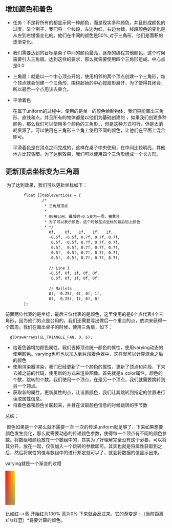 

## 增加颜色和着色

- 任务：不是将所有的都显示同一种颜色，而是现实多种颜色，并且形成颜色的过度，举个例子，我们将一个线段，左边为红，右边为绿，线段颜色的变化是从左到右慢慢变化的。他们在中间的颜色是50%,对于三角形，他们是面积的逐渐变化。

- 我们需要达到的目标是桌子中间的颜色最亮，逐渐的编程其他颜色，这个时候需要引入三角扇。达到这样的要求，那么就需要使用四个三角形组成。中心点是0 0

- 三角扇：就是以一个中心顶点开始，使用相邻的两个顶点创建一个三角形，每个顶点就会创建一个三角形，围绕起始的中心按扇形展开，为了使得其闭合，所以最后一个点用该去重合。

- 平滑着色

  在属于uniform的过程中，使用的是单一的颜色绘制物体，我们只能画出三角形、直线和点，并且所有的物体都是以他们为基础创建的 ，如果我们创建多种颜色，那么我们可以使用多个颜色的三角形，，但是这种方式可行，但是太消耗资源了。可以使用在三角形三个角上使用不同的颜色，让他们在平面上混合即可。	 

  ​	平滑着色是在顶点之间完成的，这样在桌子中央使用，在中间比较明亮，其他地方比较昏暗。为了达到效果，我们可以使用四个三角形组成一个长方形。





## 更新顶点坐标变为三角扇

  ​	为了达到效果，我们可以更新坐标如下：

```
  		float []tableVertices = {
  				/*
  				 * 三角扇顶点
  				 * 
  				 * 00被公用，最后的-0.5变为一周，被重合
  				 * 为了可以表示颜色，这个时候在点坐标的最后加上颜色
  				 * */
  	               0f,    0f,   1f,   1f,   1f,         
  	               -0.5f, -0.5f, 0.7f, 0.7f, 0.7f,            
  	                0.5f, -0.5f, 0.7f, 0.7f, 0.7f,
  	                0.5f,  0.5f, 0.7f, 0.7f, 0.7f,
  	               -0.5f,  0.5f, 0.7f, 0.7f, 0.7f,
  	               -0.5f, -0.5f, 0.7f, 0.7f, 0.7f,
  
  	               // Line 1
  	               -0.5f, 0f, 1f, 0f, 0f,
  	                0.5f, 0f, 1f, 0f, 0f,
  
  	               // Mallets
  	               0f, -0.25f, 0f, 0f, 1f,
  	               0f,  0.25f, 1f, 0f, 0f
  		};
```

  前面两位代表的是坐标，最后三位代表的是颜色，这里使用的是6个点代表4个三角形，因为他们的点是公用的，我们还需要写出做后一个重合的点，依次来获得一个圆周。我们在画出桌子的时候，使用三角扇，如下：

```
  glDrawArrays(GL_TRIANGLE_FAN, 0, 6);
```

- 给着色器增加颜色属性，我们去掉顶点统一颜色的属性，使用varying动态的使用颜色。varying也可也以加入到片段着色器中，这样就可以计算混合之后的颜色
- 使用渲染器渲染，我们已经更新了一个颜色的属性，更新了顶点和片段，下来去掉之前的代码，使用新的方式来渲染图像。首先就是a_color属性，颜色的个数，跳转的个数。我们使用一个顶点，在是另一个顶点，我们就需要跳转到另一个顶点。
- 获取新的属性，更新属性的点，让设置颜色，我们让其跳转到指定的位置进行读取属性信息。
- 将着色器和颜色关联起来，并且在读取颜色信息的时候跳转的字节数









总结：

​	颜色如果是一个那么就不需要一次 一次的传递uniform就足够了，下来如果想要颜色发生变化，那么就需要动态的传递颜色参数，使得每一个顶点有不同的颜色参数。将数组和颜色放在一个数组中的，其实为了好理解完全没有这个必要，可以将其分开，放在一起，仅仅加入一个跳转的参数即可。其实也就是将属性获取到之后，然后将属性的值与数组中的进行邦定就可以了，就会将数据的值显示出来。



varying就是一个渐变的过程

![1554888492757](1554888492757.png)

比如红-->蓝   开始红为100%  蓝为0%  下来就会反过来。它的渐变是 : （当前距离s1/s红蓝）*将要计算的颜色。

